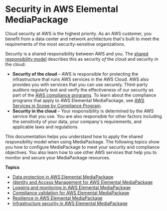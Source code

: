 # Security in AWS Elemental MediaPackage<a name="security"></a>

Cloud security at AWS is the highest priority\. As an AWS customer, you benefit from a data center and network architecture that's built to meet the requirements of the most security\-sensitive organizations\.

Security is a shared responsibility between AWS and you\. The [shared responsibility model](https://aws.amazon.com/compliance/shared-responsibility-model/) describes this as security *of* the cloud and security *in* the cloud:
+ **Security of the cloud** – AWS is responsible for protecting the infrastructure that runs AWS services in the AWS Cloud\. AWS also provides you with services that you can use securely\. Third\-party auditors regularly test and verify the effectiveness of our security as part of the [AWS compliance programs](https://aws.amazon.com/compliance/programs/)\. To learn about the compliance programs that apply to AWS Elemental MediaPackage, see [AWS Services in Scope by Compliance Program](https://aws.amazon.com/compliance/services-in-scope/)\.
+ **Security in the cloud** – Your responsibility is determined by the AWS service that you use\. You are also responsible for other factors including the sensitivity of your data, your company's requirements, and applicable laws and regulations\. 

This documentation helps you understand how to apply the shared responsibility model when using MediaPackage\. The following topics show you how to configure MediaPackage to meet your security and compliance objectives\. You also learn how to use other AWS services that help you to monitor and secure your MediaPackage resources\. 

**Topics**
+ [Data protection in AWS Elemental MediaPackage](data-protection.md)
+ [Identity and Access Management for AWS Elemental MediaPackage](security-iam.md)
+ [Logging and monitoring in AWS Elemental MediaPackage](security-log-monitor.md)
+ [Compliance validation for AWS Elemental MediaPackage](compliance-validation.md)
+ [Resilience in AWS Elemental MediaPackage](disaster-recovery-resiliency.md)
+ [Infrastructure security in AWS Elemental MediaPackage](infrastructure-security.md)